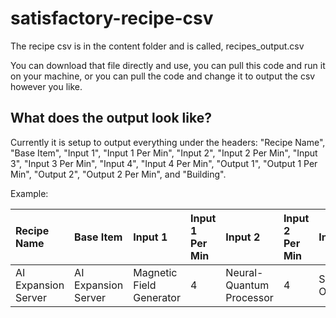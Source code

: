 ﻿# satisfactory-recipe-csv

The recipe csv is in the content folder and is called, recipes_output.csv

You can download that file directly and use, you can pull this code and run it on your machine, or you can pull the code and change it to output the csv however you like.

## What does the output look like?

Currently it is setup to output everything under the headers: "Recipe Name", "Base Item", "Input 1", "Input 1 Per Min", "Input 2", "Input 2 Per Min", "Input 3", "Input 3 Per Min", "Input 4", "Input 4 Per Min", "Output 1", "Output 1 Per Min", "Output 2", "Output 2 Per Min", and "Building".

Example:

| Recipe Name         | Base Item           | Input 1                  | Input 1 Per Min | Input 2                  | Input 2 Per Min | Input 3                  | Input 3 Per Min | Input 4                 | Input 4 Per Min | Output 1            | Output 1 Per Min | Output 2            |	Output 2 Per Min | Building       |
|:--------------------|:--------------------|:-------------------------|:----------------|:-------------------------|:----------------|:-------------------------|:----------------|:------------------------|:----------------|:--------------------|:-----------------|:--------------------|:-----------------|:---------------|
| AI Expansion Server | AI Expansion Server |	Magnetic Field Generator | 4               | Neural-Quantum Processor |	4               |	Superposition Oscillator | 4               | Excited Photonic Matter | 100             | AI Expansion Server | 4                | Dark Matter Residue | 100              | QuantumEncoder |
